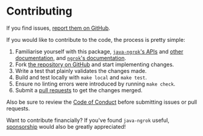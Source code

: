 Contributing
============

If you find issues, [report them on GitHub](https://github.com/alexdlaird/java-ngrok/issues).

If you would like to contribute to the code, the process is pretty simple:

1. Familiarise yourself with this package, [`java-ngrok`'s APIs](https://javadoc.io/doc/com.github.alexdlaird/java-ngrok)
   and [other documentation](https://alexdlaird.github.io/java-ngrok/), and [`ngrok`'s documentation](https://ngrok.com/docs).
2. Fork [the repository on GitHub](https://github.com/alexdlaird/java-ngrok) and start implementing changes.
3. Write a test that plainly validates the changes made.
4. Build and test locally with ``make local`` and ``make test``.
5. Ensure no linting errors were introduced by running ``make check``.
6. Submit a [pull requests](https://help.github.com/en/articles/creating-a-pull-request-from-a-fork) to get the changes
   merged.

Also be sure to review the [Code of Conduct](https://github.com/alexdlaird/java-ngrok?tab=coc-ov-file#contributor-covenant-code-of-conduct)
before
submitting issues or pull requests.

Want to contribute financially? If you've found `java-ngrok`
useful, [sponsorship](https://github.com/sponsors/alexdlaird)
would also be greatly appreciated!
